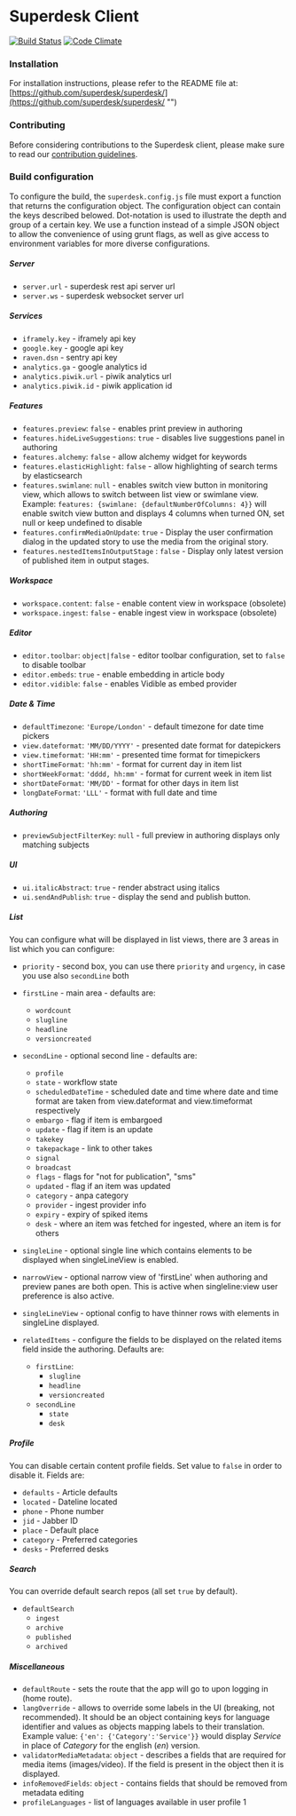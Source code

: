 # Superdesk Client

[![Build Status](https://travis-ci.org/superdesk/superdesk-client-core.svg?branch=master)](https://travis-ci.org/superdesk/superdesk-client-core)
[![Code Climate](https://codeclimate.com/github/superdesk/superdesk-client-core/badges/gpa.svg)](https://codeclimate.com/github/superdesk/superdesk-client-core)
### Installation

For installation instructions, please refer to the README file at: [https://github.com/superdesk/superdesk/](https://github.com/superdesk/superdesk/ "")

### Contributing

Before considering contributions to the Superdesk client, please make sure to read our [contribution guidelines](https://github.com/superdesk/superdesk-client-core/blob/master/CONTRIBUTING.md).

### Build configuration

To configure the build, the `superdesk.config.js` file must export a function that returns the configuration object. The configuration object can contain the keys described belowed. Dot-notation is used to illustrate the depth and group of a certain key. We use a function instead of a simple JSON object to allow the convenience of using grunt flags, as well as give access to environment variables for more diverse configurations.

##### Server

- `server.url` - superdesk rest api server url
- `server.ws` - superdesk websocket server url

##### Services

- `iframely.key` - iframely api key
- `google.key` - google api key
- `raven.dsn` - sentry api key
- `analytics.ga` - google analytics id
- `analytics.piwik.url` - piwik analytics url
- `analytics.piwik.id` - piwik application id

##### Features

- `features.preview`: `false` - enables print preview in authoring
- `features.hideLiveSuggestions`: `true` - disables live suggestions panel in authoring
- `features.alchemy`: `false` - allow alchemy widget for keywords
- `features.elasticHighlight`: `false` - allow highlighting of search terms by elasticsearch
- `features.swimlane`: `null` - enables switch view button in monitoring view, which allows to switch between list view or swimlane view. Example: `features: {swimlane: {defaultNumberOfColumns: 4}}` will enable switch view button and displays 4 columns when turned ON, set null or keep undefined to disable
- `features.confirmMediaOnUpdate`: `true` - Display the user confirmation dialog in the updated story to use the media from the original story.
- `features.nestedItemsInOutputStage` : `false` - Display only latest version of published item in output stages.

##### Workspace
- `workspace.content`: `false` - enable content view in workspace (obsolete)
- `workspace.ingest`: `false` - enable ingest view in workspace (obsolete)

##### Editor

- `editor.toolbar`: `object|false` - editor toolbar configuration, set to `false` to disable toolbar
- `editor.embeds`: `true` - enable embedding in article body
- `editor.vidible`: `false` - enables Vidible as embed provider

##### Date & Time

- `defaultTimezone`: `'Europe/London'` - default timezone for date time pickers
- `view.dateformat`: `'MM/DD/YYYY'` - presented date format for datepickers
- `view.timeformat`: `'HH:mm'` - presented time format for timepickers
- `shortTimeFormat`: `'hh:mm'` - format for current day in item list
- `shortWeekFormat`: `'dddd, hh:mm'` - format for current week in item list
- `shortDateFormat`: `'MM/DD'` - format for other days in item list
- `longDateFormat`: `'LLL'` - format with full date and time

##### Authoring

- `previewSubjectFilterKey`: `null` - full preview in authoring displays only matching subjects

##### UI

- `ui.italicAbstract`: `true` - render abstract using italics
- `ui.sendAndPublish`: `true` - display the send and publish button.

##### List

You can configure what will be displayed in list views, there are 3 areas in list which you can configure:

- `priority` - second box, you can use there `priority` and `urgency`, in case you use also `secondLine` both

- `firstLine` - main area - defaults are:
    - `wordcount`
    - `slugline`
    - `headline`
    - `versioncreated`

- `secondLine` - optional second line - defaults are:
    - `profile`
    - `state` - workflow state
    - `scheduledDateTime` - scheduled date and time where date and time format are taken from view.dateformat and view.timeformat respectively
    - `embargo` - flag if item is embargoed
    - `update` - flag if item is an update
    - `takekey`
    - `takepackage` - link to other takes
    - `signal`
    - `broadcast`
    - `flags` - flags for "not for publication", "sms"
    - `updated` - flag if an item was updated
    - `category` - anpa category
    - `provider` - ingest provider info
    - `expiry` - expiry of spiked items
    - `desk` - where an item was fetched for ingested, where an item is for others

- `singleLine` - optional single line which contains elements to be displayed when singleLineView is enabled.

- `narrowView` - optional narrow view of 'firstLine' when authoring and preview panes are both open. This is active when singleline:view user preference is also active.

- `singleLineView` - optional config to have thinner rows with elements in singleLine displayed.

- `relatedItems` - configure the fields to be displayed on the related items field inside the authoring. Defaults are:
    - `firstLine`:
        - `slugline`
        - `headline`
        - `versioncreated`
    - `secondLine`
        - `state`
        - `desk`

##### Profile

You can disable certain content profile fields. Set value to `false` in order to disable it. Fields are:

- `defaults` - Article defaults
- `located` - Dateline located
- `phone` - Phone number
- `jid` - Jabber ID
- `place` - Default place
- `category` - Preferred categories
- `desks` - Preferred desks

##### Search

You can override default search repos (all set `true` by default).

- `defaultSearch`
    - `ingest`
    - `archive`
    - `published`
    - `archived`

##### Miscellaneous

- `defaultRoute` - sets the route that the app will go to upon logging in (home route).
- `langOverride` - allows to override some labels in the UI (breaking, not recommended). It should be an object containing keys for language identifier and values as objects mapping labels to their translation. Example value: `{'en': {'Category':'Service'}}` would display _Service_ in place of _Category_ for the english (_en_) version.
- `validatorMediaMetadata`: `object` - describes a fields that are required for media items (images/video). If the field is present in the object then it is displayed.
- `infoRemovedFields`: `object` - contains fields that should be removed from metadata editing
- `profileLanguages` - list of languages available in user profile 1
